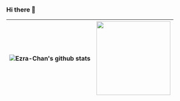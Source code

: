 ### Hi there 👋
| <img align="center" src="https://github-readme-stats.vercel.app/api?username=Ezra-Chan&show_icons=true&theme=algolia" alt="Ezra-Chan's github stats" /> | <img align="center" src="https://github-readme-stats.vercel.app/api/top-langs/?username=Ezra-Chan&layout=compact&theme=algolia" height="195px" /> |
| ------------- | ------------- |
